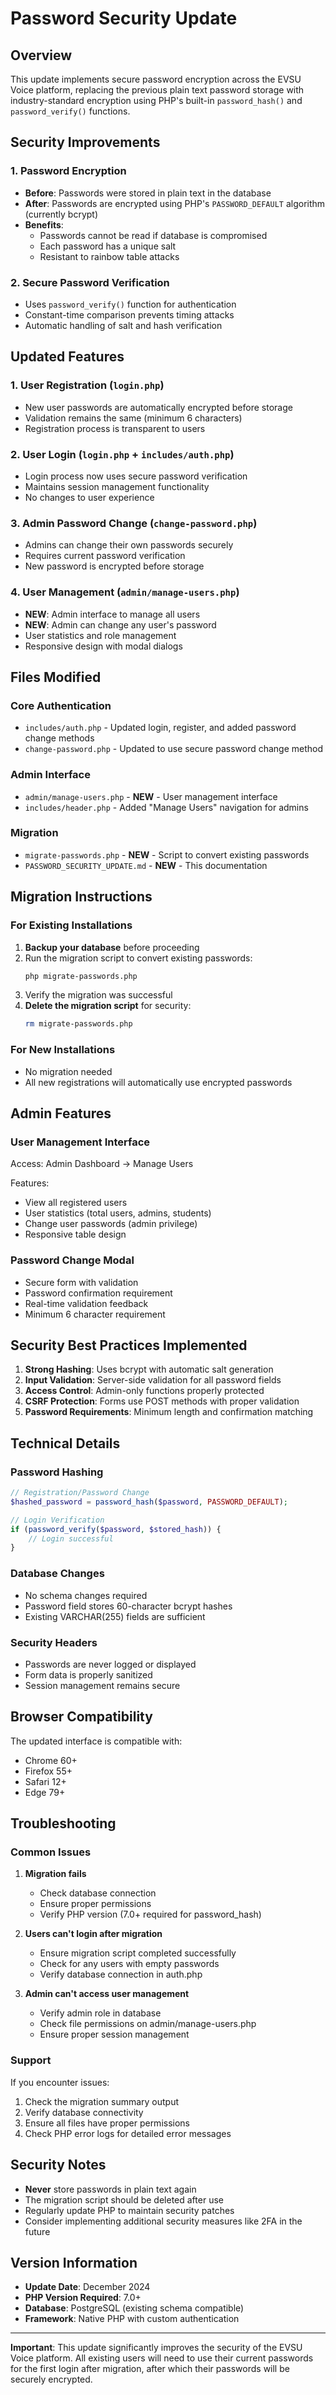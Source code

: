# Password Security Update

## Overview

This update implements secure password encryption across the EVSU Voice platform, replacing the previous plain text password storage with industry-standard encryption using PHP's built-in `password_hash()` and `password_verify()` functions.

## Security Improvements

### 1. Password Encryption

- **Before**: Passwords were stored in plain text in the database
- **After**: Passwords are encrypted using PHP's `PASSWORD_DEFAULT` algorithm (currently bcrypt)
- **Benefits**:
  - Passwords cannot be read if database is compromised
  - Each password has a unique salt
  - Resistant to rainbow table attacks

### 2. Secure Password Verification

- Uses `password_verify()` function for authentication
- Constant-time comparison prevents timing attacks
- Automatic handling of salt and hash verification

## Updated Features

### 1. User Registration (`login.php`)

- New user passwords are automatically encrypted before storage
- Validation remains the same (minimum 6 characters)
- Registration process is transparent to users

### 2. User Login (`login.php` + `includes/auth.php`)

- Login process now uses secure password verification
- Maintains session management functionality
- No changes to user experience

### 3. Admin Password Change (`change-password.php`)

- Admins can change their own passwords securely
- Requires current password verification
- New password is encrypted before storage

### 4. User Management (`admin/manage-users.php`)

- **NEW**: Admin interface to manage all users
- **NEW**: Admin can change any user's password
- User statistics and role management
- Responsive design with modal dialogs

## Files Modified

### Core Authentication

- `includes/auth.php` - Updated login, register, and added password change methods
- `change-password.php` - Updated to use secure password change method

### Admin Interface

- `admin/manage-users.php` - **NEW** - User management interface
- `includes/header.php` - Added "Manage Users" navigation for admins

### Migration

- `migrate-passwords.php` - **NEW** - Script to convert existing passwords
- `PASSWORD_SECURITY_UPDATE.md` - **NEW** - This documentation

## Migration Instructions

### For Existing Installations

1. **Backup your database** before proceeding
2. Run the migration script to convert existing passwords:
   ```bash
   php migrate-passwords.php
   ```
3. Verify the migration was successful
4. **Delete the migration script** for security:
   ```bash
   rm migrate-passwords.php
   ```

### For New Installations

- No migration needed
- All new registrations will automatically use encrypted passwords

## Admin Features

### User Management Interface

Access: Admin Dashboard → Manage Users

Features:

- View all registered users
- User statistics (total users, admins, students)
- Change user passwords (admin privilege)
- Responsive table design

### Password Change Modal

- Secure form with validation
- Password confirmation requirement
- Real-time validation feedback
- Minimum 6 character requirement

## Security Best Practices Implemented

1. **Strong Hashing**: Uses bcrypt with automatic salt generation
2. **Input Validation**: Server-side validation for all password fields
3. **Access Control**: Admin-only functions properly protected
4. **CSRF Protection**: Forms use POST methods with proper validation
5. **Password Requirements**: Minimum length and confirmation matching

## Technical Details

### Password Hashing

```php
// Registration/Password Change
$hashed_password = password_hash($password, PASSWORD_DEFAULT);

// Login Verification
if (password_verify($password, $stored_hash)) {
    // Login successful
}
```

### Database Changes

- No schema changes required
- Password field stores 60-character bcrypt hashes
- Existing VARCHAR(255) fields are sufficient

### Security Headers

- Passwords are never logged or displayed
- Form data is properly sanitized
- Session management remains secure

## Browser Compatibility

The updated interface is compatible with:

- Chrome 60+
- Firefox 55+
- Safari 12+
- Edge 79+

## Troubleshooting

### Common Issues

1. **Migration fails**

   - Check database connection
   - Ensure proper permissions
   - Verify PHP version (7.0+ required for password_hash)

2. **Users can't login after migration**

   - Ensure migration script completed successfully
   - Check for any users with empty passwords
   - Verify database connection in auth.php

3. **Admin can't access user management**
   - Verify admin role in database
   - Check file permissions on admin/manage-users.php
   - Ensure proper session management

### Support

If you encounter issues:

1. Check the migration summary output
2. Verify database connectivity
3. Ensure all files have proper permissions
4. Check PHP error logs for detailed error messages

## Security Notes

- **Never** store passwords in plain text again
- The migration script should be deleted after use
- Regularly update PHP to maintain security patches
- Consider implementing additional security measures like 2FA in the future

## Version Information

- **Update Date**: December 2024
- **PHP Version Required**: 7.0+
- **Database**: PostgreSQL (existing schema compatible)
- **Framework**: Native PHP with custom authentication

---

**Important**: This update significantly improves the security of the EVSU Voice platform. All existing users will need to use their current passwords for the first login after migration, after which their passwords will be securely encrypted.

